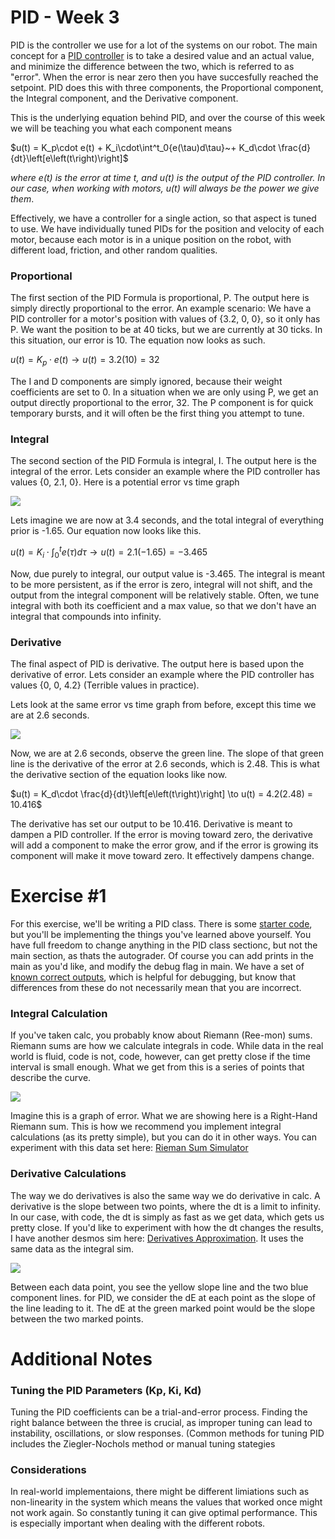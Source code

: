 # PID - Week 3 

PID is the controller we use for a lot of the systems on our robot. The main concept for a [PID controller](https://en.wikipedia.org/wiki/Proportional–integral–derivative_controller) is to take a desired value and an actual value, and minimize the difference between the two, which is referred to as "error". When the error is near zero then you have succesfully reached the setpoint. PID does this with three components, the Proportional component, the Integral component, and the Derivative component.

This is the underlying equation behind PID, and over the course of this week we will be teaching you what each component means

$u(t) = K_p\cdot e(t) + K_i\cdot\int^t_0{e(\tau)d\tau}~+ K_d\cdot \frac{d}{dt}\left[e\left(t\right)\right]$

*where e(t) is the error at time t, and u(t) is the output of the PID controller. In our case, when working with motors, u(t) will always be the power we give them*.

Effectively, we have a controller for a single action, so that aspect is tuned to use. We have individually tuned PIDs for the position and velocity of each motor, because each motor is in a unique position on the robot, with different load, friction, and other random qualities.



### Proportional

The first section of the PID Formula is proportional, P. The output here is simply directly proportional to the error.
An example scenario: We have a PID controller for a motor's position with values of {3.2, 0, 0}, so it only has P. We want the position to be at 40 ticks, but we are currently at 30 ticks. In this situation, our error is 10. The equation now looks as such.

$u(t) = K_p\cdot e(t)\to u(t) = 3.2(10) = 32$

The I and D components are simply ignored, because their weight coefficients are set to 0. In a situation when we are only using P, we get an output directly proportional to the error, 32.
The P component is for quick temporary bursts, and it will often be the first thing you attempt to tune.

### Integral

The second section of the PID Formula is integral, I. The output here is the integral of the error. Lets consider an example where the PID controller has values {0, 2.1, 0}. Here is a potential error vs time graph

![](assets/week3_1.png)

Lets imagine we are now at 3.4 seconds, and the total integral of everything prior is -1.65. Our equation now looks like this.

$u(t) = K_i\cdot\int^t_0{e(\tau)d\tau} \to u(t) = 2.1(-1.65) = -3.465$

Now, due purely to integral, our output value is -3.465.
The integral is meant to be more persistent, as if the error is zero, integral will not shift, and the output from the integral component will be relatively stable. Often, we tune integral with both its coefficient and a max value, so that we don't have an integral that compounds into infinity.

### Derivative

The final aspect of PID is derivative. The output here is based upon the derivative of error. Lets consider an example where the PID controller has values {0, 0, 4.2} (Terrible values in practice).

Lets look at the same error vs time graph from before, except this time we are at 2.6 seconds.

![](assets/week3_2.png)

Now, we are at 2.6 seconds, observe the green line. The slope of that green line is the derivative of the error at 2.6 seconds, which is 2.48. This is what the derivative section of the equation looks like now.

$u(t) = K_d\cdot \frac{d}{dt}\left[e\left(t\right)\right] \to u(t) = 4.2(2.48) = 10.416$

The derivative has set our output to be 10.416. Derivative is meant to dampen a PID controller. If the error is moving toward zero, the derivative will add a component to make the error grow, and if the error is growing its component will make it move toward zero. It effectively dampens change.

# Exercise #1

For this exercise, we'll be writing a PID class. There is some [starter code](https://github.com/Triton-Robotics-Training/Week-3/blob/main/pidalgorithm.cpp), but you'll be implementing the things you've learned above yourself. You have full freedom to change anything in the PID class sectionc, but not the main section, as thats the autograder. Of course you can add prints in the main as you'd like, and modify the debug flag in main. We have a set of [known correct outputs](pidCorrectOutputs.md), which is helpful for debugging, but know that differences from these do not necessarily mean that you are incorrect. 

### Integral Calculation

If you've taken calc, you probably know about Riemann (Ree-mon) sums. Riemann sums are how we calculate integrals in code. While data in the real world is fluid, code is not, code, however, can get pretty close if the time interval is small enough. What we get from this is a series of points that describe the curve.

![](assets/week3_3.png)

Imagine this is a graph of error. What we are showing here is a Right-Hand Riemann sum. This is how we recommend you implement integral calculations (as its pretty simple), but you can do it in other ways. You can experiment with this data set here: [Rieman Sum Simulator](https://www.desmos.com/calculator/kye17rgo1b)

### Derivative Calculations

The way we do derivatives is also the same way we do derivative in calc. A derivative is the slope between two points, where the dt is a limit to infinity. In our case, with code, the dt is simply as fast as we get data, which gets us pretty close. If you'd like to experiment with how the dt changes the results, I have another desmos sim here: [Derivatives Approximation](https://www.desmos.com/calculator/yhwf0jrps8). It uses the same data as the integral sim.

![](assets/week3_4.png)

Between each data point, you see the yellow slope line and the two blue component lines. for PID, we consider the dE at each point as the slope of the line leading to it. The dE at the green marked point would be the slope between the two marked points.

# Additional Notes

### Tuning the PID Parameters (Kp, Ki, Kd)

Tuning the PID coefficients can be a trial-and-error process. Finding the right balance between the three is crucial, as improper tuning can lead to instability, oscillations, or slow responses. (Common methods for tuning PID includes the Ziegler-Nochols method or manual tuning stategies

### Considerations

In real-world implementaions, there might be different limiations such as non-linearity in the system which means the values that worked once might not work again. So constantly tuning it can give optimal performance. This is especially important when dealing with the different robots. 















